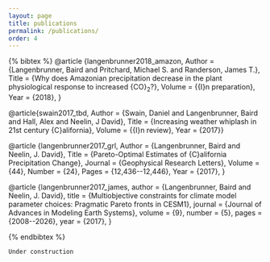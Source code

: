 ```yaml
---
layout: page
title: publications
permalink: /publications/
order: 4
---
```


{% bibtex %}
@article {langenbrunner2018_amazon,
	Author = {Langenbrunner, Baird and Pritchard, Michael S. and Randerson, James T.},
	Title = {Why does Amazonian precipitation decrease in the plant physiological response to increased {CO}$_2$?},
	Volume = {{I}n preparation},
	Year = {2018},
}

@article{swain2017_tbd,
	Author = {Swain, Daniel and Langenbrunner, Baird and Hall, Alex and Neelin, J David},
	Title = {Increasing weather whiplash in 21st century {C}alifornia},
	Volume = {{I}n review},
	Year = {2017}}

@article {langenbrunner2017_grl,
	Author = {Langenbrunner, Baird and Neelin, J. David},
	Title = {Pareto-Optimal Estimates of {C}alifornia Precipitation Change},
	Journal = {Geophysical Research Letters},
	Volume = {44},
	Number = {24},
	Pages = {12,436--12,446},
	Year = {2017},
}
	
@article {langenbrunner2017_james,
	author = {Langenbrunner, Baird and Neelin, J. David},
	title = {Multiobjective constraints for climate model parameter choices: Pragmatic Pareto fronts in CESM1},
	journal = {Journal of Advances in Modeling Earth Systems},
	volume = {9},
	number = {5},
	pages = {2008--2026},
	year = {2017},
}

{% endbibtex %}

    Under construction